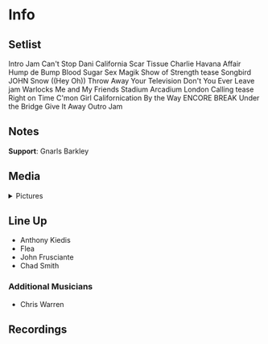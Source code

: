 # Info

## Setlist

Intro Jam
Can't Stop
Dani California
Scar Tissue
Charlie
Havana Affair
Hump de Bump
Blood Sugar Sex Magik
Show of Strength tease
Songbird JOHN
Snow ((Hey Oh))
Throw Away Your Television
Don't You Ever Leave jam
Warlocks
Me and My Friends
Stadium Arcadium
London Calling tease
Right on Time
C'mon Girl
Californication
By the Way
ENCORE BREAK
Under the Bridge
Give It Away
Outro Jam

## Notes

**Support**: Gnarls Barkley

## Media 

<details>
  <summary>Pictures</summary>
  <!--<img alt="Setlist" title="Setlist" src="_.jpg" height="200" />
  <img alt="Clipping" title="Clipping" src="_.jpg" height="200" />
  <img alt="Flyer" title="Flyer" src="_.jpg" height="200" />-->
</details>

## Line Up

* Anthony Kiedis
* Flea
* John Frusciante
* Chad Smith

### Additional Musicians

* Chris Warren

## Recordings


